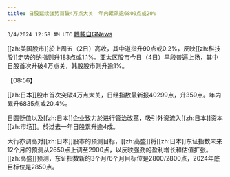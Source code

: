 ```yaml
---
title: 日股延续强势首破4万点大关　年内累飙逾6800点或20%
---
```

`3/4/2024 12:58 AM UTC` [轉載自GNews](https://gnews.org/articles/2361865)

[[zh:美国股市]]於上周五（2日）高收，其中道指升90点或0.2%，反映[[zh:科技股]]走势的纳指则升183点或1.1%。亚太区股市今日（4日）早段普遍上扬，其中日股首次升破4万点关，韩股股市则升逾1%。

【08:56】

[[zh:日本]]股市首次突破4万点大关，日经指数最新报40299点，升359点。年内累升6835点或20.4%。

日圆贬值以及[[zh:日本]]企业致力於进行管治改革，吸引外资流入[[zh:日本]]资本[[zh:市场]]。於过去一年日股累升逾4成。

大行亦调高对[[zh:日本]]股市的预测目标，[[zh:高盛]]将[[zh:日本]]东证指数未来12个月的预测从2650点上调至2900点，以反映强劲的盈利增长和估值扩张。[[zh:高盛]]预测，东证指数新的3个月/6个月目标位是2800/2800点，2024年底目标位是2850点。
